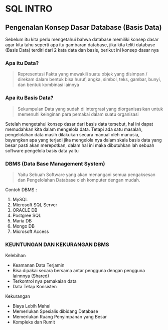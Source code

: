 # SQL INTRO

## Pengenalan Konsep Dasar Database (Basis Data)

Sebelum itu kita perlu mengetahui bahwa database memiliki konsep dasar agar kita tahu seperti apa itu gambaran database, jika kita teliti database (Basis Data) terdiri dari 2 kata data dan basis, berikut ini konsep dasar nya

### **Apa itu Data?**
> Representasi Fakta yang mewakili suatu objek yang disimpan / direkam dalam bentuk bisa huruf, angka, simbol, teks, gambar, bunyi, dan bentuk kombinasi lainnya

### **Apa itu Basis Data?**
> Sekumpulan Data yang sudah di intergrasi yang diorganisasikan untuk memenuhi keinginan para pemakai dalam suatu organisasi

Setelah mengetahui konsep dasar dari basis data tersebut, hal ini dapat memudahkan kita dalam mengelola data. Tetapi ada satu masalah, pengelolahan data masih dilakukan secara manual oleh manusia, bayangkan apa yang terjadi jika mengelola nya dalam skala basis data yang besar pasti akan merepotkan, dalam hal ini maka dibutuhkan lah sebuah software pengelola basis data yaitu

### **DBMS (Data Base Management System)**
>Yaitu Sebuah Software yang akan menangani semua pengaksesan dan Pengelolahan Database oleh komputer dengan mudah.

Contoh DBMS :
1. MySQL
2. Microsoft SQL Server
3. ORACLE DB
4. Postgree SQL
5. Maria DB
6. Mongo DB
7. Microsoft Access


### **KEUNTUNGAN DAN KEKURANGAN DBMS**

Kelebihan 
- Keamanan Data Terjamin
- Bisa dipakai secara bersama antar pengguna dengan pengguna lainnnya (Shared)
- Terkontrol nya pemakaian data
- Data Tetap Konsisten

Kekurangan
- Biaya Lebih Mahal
- Memerlukan Spesialis dibidang Database
- Memerlukan Ruang Penyimpanan yang Besar
- Kompleks dan Rumit

